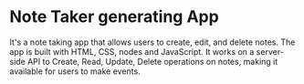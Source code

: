 # Note Taker generating App
It's a note taking app that allows users to create, edit, and delete notes. The app is built with HTML, CSS, nodes and JavaScript. It works on a server-side API to Create, Read, Update, Delete operations on notes, making it available for users to make events.



